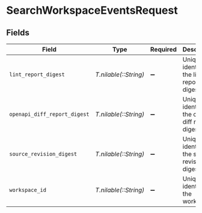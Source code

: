 # SearchWorkspaceEventsRequest


## Fields

| Field                                                | Type                                                 | Required                                             | Description                                          |
| ---------------------------------------------------- | ---------------------------------------------------- | ---------------------------------------------------- | ---------------------------------------------------- |
| `lint_report_digest`                                 | *T.nilable(::String)*                                | :heavy_minus_sign:                                   | Unique identifier of the lint report digest.         |
| `openapi_diff_report_digest`                         | *T.nilable(::String)*                                | :heavy_minus_sign:                                   | Unique identifier of the openapi diff report digest. |
| `source_revision_digest`                             | *T.nilable(::String)*                                | :heavy_minus_sign:                                   | Unique identifier of the source revision digest.     |
| `workspace_id`                                       | *T.nilable(::String)*                                | :heavy_minus_sign:                                   | Unique identifier of the workspace.                  |